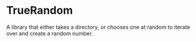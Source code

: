 # TrueRandom
A library that either takes a directory, or chooses one at random to iterate over and create a random number.
